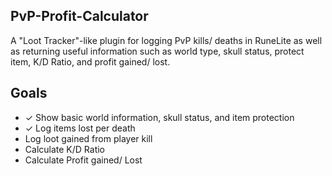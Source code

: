 ## PvP-Profit-Calculator
A "Loot Tracker"-like plugin for logging PvP kills/ deaths in RuneLite as well as returning useful information
such as world type, skull status, protect item, K/D Ratio, and profit gained/ lost.

## Goals
- ✓ Show basic world information, skull status, and item protection
- ✓ Log items lost per death
- Log loot gained from player kill
- Calculate K/D Ratio
- Calculate Profit gained/ Lost
